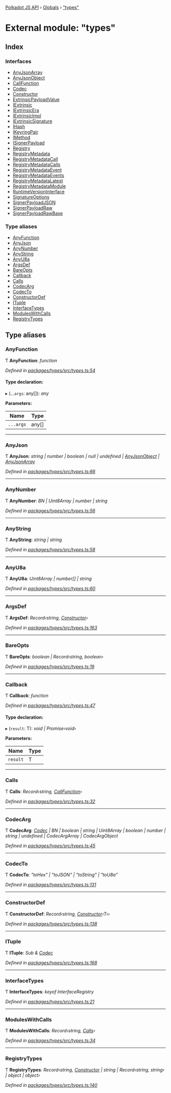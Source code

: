 [Polkadot JS API](../README.md) › [Globals](../globals.md) › ["types"](_types_.md)

# External module: "types"

## Index

### Interfaces

* [AnyJsonArray](../interfaces/_types_.anyjsonarray.md)
* [AnyJsonObject](../interfaces/_types_.anyjsonobject.md)
* [CallFunction](../interfaces/_types_.callfunction.md)
* [Codec](../interfaces/_types_.codec.md)
* [Constructor](../interfaces/_types_.constructor.md)
* [ExtrinsicPayloadValue](../interfaces/_types_.extrinsicpayloadvalue.md)
* [IExtrinsic](../interfaces/_types_.iextrinsic.md)
* [IExtrinsicEra](../interfaces/_types_.iextrinsicera.md)
* [IExtrinsicImpl](../interfaces/_types_.iextrinsicimpl.md)
* [IExtrinsicSignature](../interfaces/_types_.iextrinsicsignature.md)
* [IHash](../interfaces/_types_.ihash.md)
* [IKeyringPair](../interfaces/_types_.ikeyringpair.md)
* [IMethod](../interfaces/_types_.imethod.md)
* [ISignerPayload](../interfaces/_types_.isignerpayload.md)
* [Registry](../interfaces/_types_.registry.md)
* [RegistryMetadata](../interfaces/_types_.registrymetadata.md)
* [RegistryMetadataCall](../interfaces/_types_.registrymetadatacall.md)
* [RegistryMetadataCalls](../interfaces/_types_.registrymetadatacalls.md)
* [RegistryMetadataEvent](../interfaces/_types_.registrymetadataevent.md)
* [RegistryMetadataEvents](../interfaces/_types_.registrymetadataevents.md)
* [RegistryMetadataLatest](../interfaces/_types_.registrymetadatalatest.md)
* [RegistryMetadataModule](../interfaces/_types_.registrymetadatamodule.md)
* [RuntimeVersionInterface](../interfaces/_types_.runtimeversioninterface.md)
* [SignatureOptions](../interfaces/_types_.signatureoptions.md)
* [SignerPayloadJSON](../interfaces/_types_.signerpayloadjson.md)
* [SignerPayloadRaw](../interfaces/_types_.signerpayloadraw.md)
* [SignerPayloadRawBase](../interfaces/_types_.signerpayloadrawbase.md)

### Type aliases

* [AnyFunction](_types_.md#anyfunction)
* [AnyJson](_types_.md#anyjson)
* [AnyNumber](_types_.md#anynumber)
* [AnyString](_types_.md#anystring)
* [AnyU8a](_types_.md#anyu8a)
* [ArgsDef](_types_.md#argsdef)
* [BareOpts](_types_.md#bareopts)
* [Callback](_types_.md#callback)
* [Calls](_types_.md#calls)
* [CodecArg](_types_.md#codecarg)
* [CodecTo](_types_.md#codecto)
* [ConstructorDef](_types_.md#constructordef)
* [ITuple](_types_.md#ituple)
* [InterfaceTypes](_types_.md#interfacetypes)
* [ModulesWithCalls](_types_.md#moduleswithcalls)
* [RegistryTypes](_types_.md#registrytypes)

## Type aliases

###  AnyFunction

Ƭ **AnyFunction**: *function*

*Defined in [packages/types/src/types.ts:54](https://github.com/polkadot-js/api/blob/eade586044/packages/types/src/types.ts#L54)*

#### Type declaration:

▸ (...`args`: any[]): *any*

**Parameters:**

Name | Type |
------ | ------ |
`...args` | any[] |

___

###  AnyJson

Ƭ **AnyJson**: *string | number | boolean | null | undefined | [AnyJsonObject](../interfaces/_types_.anyjsonobject.md) | [AnyJsonArray](../interfaces/_types_.anyjsonarray.md)*

*Defined in [packages/types/src/types.ts:66](https://github.com/polkadot-js/api/blob/eade586044/packages/types/src/types.ts#L66)*

___

###  AnyNumber

Ƭ **AnyNumber**: *BN | Uint8Array | number | string*

*Defined in [packages/types/src/types.ts:56](https://github.com/polkadot-js/api/blob/eade586044/packages/types/src/types.ts#L56)*

___

###  AnyString

Ƭ **AnyString**: *string | string*

*Defined in [packages/types/src/types.ts:58](https://github.com/polkadot-js/api/blob/eade586044/packages/types/src/types.ts#L58)*

___

###  AnyU8a

Ƭ **AnyU8a**: *Uint8Array | number[] | string*

*Defined in [packages/types/src/types.ts:60](https://github.com/polkadot-js/api/blob/eade586044/packages/types/src/types.ts#L60)*

___

###  ArgsDef

Ƭ **ArgsDef**: *Record‹string, [Constructor](../interfaces/_types_.constructor.md)›*

*Defined in [packages/types/src/types.ts:163](https://github.com/polkadot-js/api/blob/eade586044/packages/types/src/types.ts#L163)*

___

###  BareOpts

Ƭ **BareOpts**: *boolean | Record‹string, boolean›*

*Defined in [packages/types/src/types.ts:19](https://github.com/polkadot-js/api/blob/eade586044/packages/types/src/types.ts#L19)*

___

###  Callback

Ƭ **Callback**: *function*

*Defined in [packages/types/src/types.ts:47](https://github.com/polkadot-js/api/blob/eade586044/packages/types/src/types.ts#L47)*

#### Type declaration:

▸ (`result`: T): *void | Promise‹void›*

**Parameters:**

Name | Type |
------ | ------ |
`result` | T |

___

###  Calls

Ƭ **Calls**: *Record‹string, [CallFunction](../interfaces/_types_.callfunction.md)›*

*Defined in [packages/types/src/types.ts:32](https://github.com/polkadot-js/api/blob/eade586044/packages/types/src/types.ts#L32)*

___

###  CodecArg

Ƭ **CodecArg**: *[Codec](../interfaces/_types_.codec.md) | BN | boolean | string | Uint8Array | boolean | number | string | undefined | CodecArgArray | CodecArgObject*

*Defined in [packages/types/src/types.ts:45](https://github.com/polkadot-js/api/blob/eade586044/packages/types/src/types.ts#L45)*

___

###  CodecTo

Ƭ **CodecTo**: *"toHex" | "toJSON" | "toString" | "toU8a"*

*Defined in [packages/types/src/types.ts:131](https://github.com/polkadot-js/api/blob/eade586044/packages/types/src/types.ts#L131)*

___

###  ConstructorDef

Ƭ **ConstructorDef**: *Record‹string, [Constructor](../interfaces/_types_.constructor.md)‹T››*

*Defined in [packages/types/src/types.ts:138](https://github.com/polkadot-js/api/blob/eade586044/packages/types/src/types.ts#L138)*

___

###  ITuple

Ƭ **ITuple**: *Sub & [Codec](../interfaces/_types_.codec.md)*

*Defined in [packages/types/src/types.ts:168](https://github.com/polkadot-js/api/blob/eade586044/packages/types/src/types.ts#L168)*

___

###  InterfaceTypes

Ƭ **InterfaceTypes**: *keyof InterfaceRegistry*

*Defined in [packages/types/src/types.ts:21](https://github.com/polkadot-js/api/blob/eade586044/packages/types/src/types.ts#L21)*

___

###  ModulesWithCalls

Ƭ **ModulesWithCalls**: *Record‹string, [Calls](_types_.md#calls)›*

*Defined in [packages/types/src/types.ts:34](https://github.com/polkadot-js/api/blob/eade586044/packages/types/src/types.ts#L34)*

___

###  RegistryTypes

Ƭ **RegistryTypes**: *Record‹string, [Constructor](../interfaces/_types_.constructor.md) | string | Record‹string, string› | object | object›*

*Defined in [packages/types/src/types.ts:140](https://github.com/polkadot-js/api/blob/eade586044/packages/types/src/types.ts#L140)*
